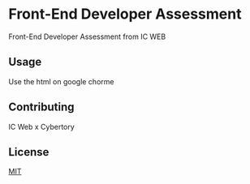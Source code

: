 # Front-End Developer Assessment

Front-End Developer Assessment from IC WEB

## Usage

Use the html on google chorme

## Contributing
IC Web x Cybertory
## License
[MIT](https://choosealicense.com/licenses/mit/)
